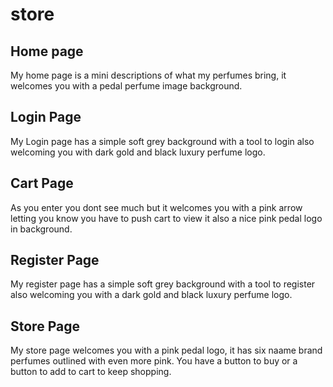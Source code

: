 # store
## Home page 
My home page is a mini descriptions of what my perfumes bring, it welcomes you with a pedal perfume image background.
## Login Page
 My Login page has a simple soft grey background with a tool to login also welcoming you with dark gold and black luxury perfume logo.
## Cart Page
As you enter you dont see much but it welcomes you with a pink arrow letting you know you have to push cart to view it also a nice pink pedal logo in background.
## Register Page
My register page has a simple soft grey background with a tool to register also welcoming you with a dark gold and black luxury perfume logo.
## Store Page
My store page welcomes you with a pink pedal logo, it has six naame brand perfumes outlined with even more pink. You have a button to buy or a button to add to cart to keep shopping.
